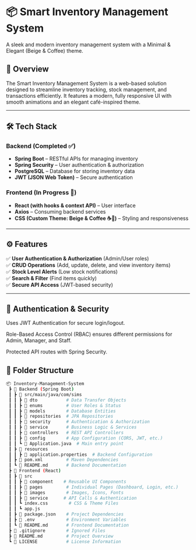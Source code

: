 # 📦 Smart Inventory Management System 
A sleek and modern inventory management system with a Minimal & Elegant (Beige & Coffee) theme.
## 🚀 Overview
The Smart Inventory Management System is a web-based solution designed to streamline inventory tracking, stock management, and transactions efficiently. It features a modern, fully responsive UI with smooth animations and an elegant café-inspired theme.

---

## 🛠️ Tech Stack  

### **Backend** (Completed ✅)  
- **Spring Boot** – RESTful APIs for managing inventory  
- **Spring Security** – User authentication & authorization  
- **PostgreSQL** – Database for storing inventory data  
- **JWT (JSON Web Token)** – Secure authentication  

### **Frontend** (In Progress 🚧)  
- **React (with hooks & context API)** – User interface  
- **Axios** – Consuming backend services  
- **CSS (Custom Theme: Beige & Coffee ☕🍪)** – Styling and responsiveness  

---

## ⚙️ Features  

✅ **User Authentication & Authorization** (Admin/User roles)  
✅ **CRUD Operations** (Add, update, delete, and view inventory items)  
✅ **Stock Level Alerts** (Low stock notifications)  
✅ **Search & Filter** (Find items quickly)  
✅ **Secure API Access** (JWT-based security) 

---

## 🔐 Authentication & Security
Uses JWT Authentication for secure login/logout.

Role-Based Access Control (RBAC) ensures different permissions for Admin, Manager, and Staff.

Protected API routes with Spring Security.

## 📂 Folder Structure  

```bash
📦 Inventory-Management-System  
 ┣ 📂 Backend (Spring Boot)  
 ┃ ┣ 📂 src/main/java/com/sims  
 ┃ ┃ ┣ 📂 dto           # Data Transfer Objects  
 ┃ ┃ ┣ 📂 enums         # User Roles & Status  
 ┃ ┃ ┣ 📂 models        # Database Entities  
 ┃ ┃ ┣ 📂 repositories  # JPA Repositories  
 ┃ ┃ ┣ 📂 security      # Authentication & Authorization  
 ┃ ┃ ┣ 📂 service       # Business Logic & Services  
 ┃ ┃ ┣ 📂 controllers   # REST API Controllers  
 ┃ ┃ ┣ 📂 config        # App Configuration (CORS, JWT, etc.)  
 ┃ ┃ ┗ 📜 Application.java  # Main entry point  
 ┃ ┣ 📂 resources  
 ┃ ┃ ┣ 📜 application.properties  # Backend Configuration   
 ┃ ┣ 📜 pom.xml         # Maven Dependencies  
 ┃ ┗ 📜 README.md       # Backend Documentation  
 ┣ 📂 Frontend (React)  
 ┃ ┣ 📂 src  
 ┃ ┃ ┣ 📂 component    # Reusable UI Components  
 ┃ ┃ ┣ 📂 pages         # Individual Pages (Dashboard, Login, etc.)  
 ┃ ┃ ┣ 📂 images        # Images, Icons, Fonts  
 ┃ ┃ ┣ 📂 service      # API Calls & Authentication  
 ┃ ┃ ┗ index.css        # CSS & Theme Files
 ┃ ┃ ┗ app.js
 ┃ ┣ 📜 package.json    # Project Dependencies  
 ┃ ┣ 📜 .env            # Environment Variables  
 ┃ ┗ 📜 README.md       # Frontend Documentation  
 ┣ 📜 .gitignore        # Ignored Files  
 ┣ 📜 README.md         # Project Overview  
 ┗ 📜 LICENSE           # License Information  

